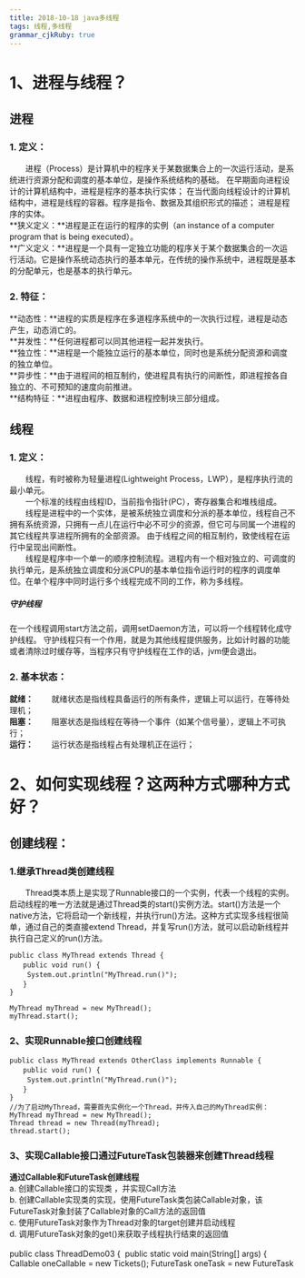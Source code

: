 ```yaml
---
title: 2018-10-18 java多线程
tags: 线程,多线程
grammar_cjkRuby: true
---
```

# 1、进程与线程？
## 进程 
### 1. 定义：
&emsp;&emsp;进程（Process）是计算机中的程序关于某数据集合上的一次运行活动，是系统进行资源分配和调度的基本单位，是操作系统结构的基础。
在早期面向进程设计的计算机结构中，进程是程序的基本执行实体；
在当代面向线程设计的计算机结构中，进程是线程的容器。程序是指令、数据及其组织形式的描述；
进程是程序的实体。  
**狭义定义：**进程是正在运行的程序的实例（an instance of a computer program that is being executed）。  
**广义定义：**进程是一个具有一定独立功能的程序关于某个数据集合的一次运行活动。它是操作系统动态执行的基本单元，在传统的操作系统中，进程既是基本的分配单元，也是基本的执行单元。
### 2. 特征：
**动态性：**进程的实质是程序在多道程序系统中的一次执行过程，进程是动态产生，动态消亡的。  
**并发性：**任何进程都可以同其他进程一起并发执行。  
**独立性：**进程是一个能独立运行的基本单位，同时也是系统分配资源和调度的独立单位。  
**异步性：**由于进程间的相互制约，使进程具有执行的间断性，即进程按各自独立的、不可预知的速度向前推进。  
**结构特征：**进程由程序、数据和进程控制块三部分组成。
## 线程 
### 1. 定义：
&emsp;&emsp;线程，有时被称为轻量进程(Lightweight Process，LWP），是程序执行流的最小单元。  
&emsp;&emsp;一个标准的线程由线程ID，当前指令指针(PC），寄存器集合和堆栈组成。  
&emsp;&emsp;线程是进程中的一个实体，是被系统独立调度和分派的基本单位，线程自己不拥有系统资源，只拥有一点儿在运行中必不可少的资源，但它可与同属一个进程的其它线程共享进程所拥有的全部资源。
由于线程之间的相互制约，致使线程在运行中呈现出间断性。  
&emsp;&emsp;线程是程序中一个单一的顺序控制流程。进程内有一个相对独立的、可调度的执行单元，是系统独立调度和分派CPU的基本单位指令运行时的程序的调度单位。在单个程序中同时运行多个线程完成不同的工作，称为多线程。
##### 守护线程
在一个线程调用start方法之前，调用setDaemon方法，可以将一个线程转化成守护线程。
守护线程只有一个作用，就是为其他线程提供服务，比如计时器的功能或者清除过时缓存等，当程序只有守护线程在工作的话，jvm便会退出。
### 2. 基本状态： ###
**就绪：**
&emsp;&emsp;就绪状态是指线程具备运行的所有条件，逻辑上可以运行，在等待处理机；    
**阻塞：**
&emsp;&emsp;阻塞状态是指线程在等待一个事件（如某个信号量），逻辑上不可执行；   
**运行：**
&emsp;&emsp;运行状态是指线程占有处理机正在运行；
# 2、如何实现线程？这两种方式哪种方式好？ #
## 创建线程： ##
### 1.继承Thread类创建线程 ###
&emsp;&emsp;Thread类本质上是实现了Runnable接口的一个实例，代表一个线程的实例。启动线程的唯一方法就是通过Thread类的start()实例方法。start()方法是一个native方法，它将启动一个新线程，并执行run()方法。这种方式实现多线程很简单，通过自己的类直接extend Thread，并复写run()方法，就可以启动新线程并执行自己定义的run()方法。

    public class MyThread extends Thread {  
    　　public void run() {  
    　　 System.out.println("MyThread.run()");  
    　　}  
    }  
     
    MyThread myThread = new MyThread();  
    myThread.start();  
### 2、实现Runnable接口创建线程 ###
	public class MyThread extends OtherClass implements Runnable {  
	　　public void run() {  
	　　 System.out.println("MyThread.run()");  
	　　}  
	}  
	//为了启动MyThread，需要首先实例化一个Thread，并传入自己的MyThread实例：  
	MyThread myThread = new MyThread();  
	Thread thread = new Thread(myThread);  
	thread.start();  
### 3、实现Callable接口通过FutureTask包装器来创建Thread线程 ###
**通过Callable和FutureTask创建线程**  
a. 创建Callable接口的实现类 ，并实现Call方法   
b. 创建Callable实现类的实现，使用FutureTask类包装Callable对象，该FutureTask对象封装了Callable对象的Call方法的返回值   
c. 使用FutureTask对象作为Thread对象的target创建并启动线程   
d. 调用FutureTask对象的get()来获取子线程执行结束的返回值  
​		
​	public class ThreadDemo03 {
​		public static void main(String[] args) {
​			Callable<Object> oneCallable = new Tickets<Object>();
​			FutureTask<Object> oneTask = new FutureTask<Object>(oneCallable);
​			Thread t = new Thread(oneTask);
​			System.out.println(Thread.currentThread().getName());
​			t.start();
​			}
​		
		}
	class Tickets<Object> implements Callable<Object>{
		//重写call方法
		@Override
		public Object call() throws Exception {
		// TODO Auto-generated method stub
		System.out.println(Thread.currentThread().getName()+"-->我是通过实现Callable接口通过FutureTask包装器来实现的线程");
		return null;
	}   
	}
### 4、通过线程池创建线程 ###
	public class ThreadDemo05{
	
	    private static int POOL_NUM = 10;     //线程池数量
	    public static void main(String[] args) throws InterruptedException {
	        ExecutorService executorService = Executors.newFixedThreadPool(5);  
	        for(int i = 0; i<POOL_NUM; i++)  
	        {  
	            RunnableThread thread = new RunnableThread();
	            //Thread.sleep(1000);
	            executorService.execute(thread);  
	        }
	        //关闭线程池
	        executorService.shutdown(); 
	    }   
	}
	class RunnableThread implements Runnable  
	{     
	    @Override
	    public void run()  
	    {  
	        System.out.println("通过线程池方式创建的线程：" + Thread.currentThread().getName() + " ");  
	    }  
	}  
## 方式优缺点 ##
**1. 采用实现Runnable、Callable接口的方式创见多线程时**  
**优势:**  
&emsp;&emsp;(1). 线程类只是实现了Runnable接口或Callable接口，还可以继承其他类。  
&emsp;&emsp;(2). 在这种方式下，多个线程可以共享同一个target对象，所以非常适合多个相同线程来处理同一份资源的情况，从而可以将CPU、代码和数据分开，形成清晰的模型，较好地体现了面向对象的思想。  
**劣势：**  
&emsp;&emsp;编程稍微复杂，如果要访问当前线程，则必须使用Thread.currentThread()方法。

**2. 使用继承Thread类的方式创建多线程时**  
**优势是：**  
&emsp;&emsp;编写简单，如果需要访问当前线程，则无需使用Thread.currentThread()方法，直接使用this即可获得当前线程。  
**劣势是：**  
&emsp;&emsp;线程类已经继承了Thread类，所以不能再继承其他父类。  
**3、Runnable和Callable的区别**  
&emsp;&emsp;(1) Callable规定重写call(),Runnable重写run()。  
&emsp;&emsp;(2) Callable的任务执行后可返回值，而Runnable的任务是不能返回值的。  
&emsp;&emsp;(3) call方法可以抛出异常，run方法不可以。  
&emsp;&emsp;(4) 运行Callable任务可以拿到一个Future对象，表示异步计算的结果。它提供了检查计算是否完成的方法，以等待计算的完成，并检索计算的结果。通过Future对象可以了解任务执行情况，可取消任务的执行，还可获取执行结果。
#### futureTask
既实现了runnable，又实现了future，将线程包装成一个可以返回结果的线程任务，通过调用get方法阻塞地获取线程执行结果。
下列代码是自己创建线程或者采用线程池创建线程后对future的利用。
```
package cn.kgc.concurrent.queue;

import org.junit.Test;

import java.util.concurrent.*;
import java.util.concurrent.atomic.AtomicInteger;

/**
 * @ProjectName: algorithm
 * @Package: cn.kgc.concurrent.queue
 * @ClassName: CallableAndFuture
 * @Author: Xu.Xin
 * @Description: callable和future的测试类
 * @Date: 2018/10/20 21:02
 * @Version: 1.0
 */
public class CallableAndFuture {
    private AtomicInteger atomicInteger = new AtomicInteger(5);
    @Test
    public void testFutureTask() throws ExecutionException, InterruptedException {
        FutureTask<Integer> task = new FutureTask<>(() -> atomicInteger.addAndGet(1));
        Thread thread = new Thread(task);
        thread.start();
        Integer result = task.get();
        System.out.println(result);
    }
    @Test
    public void testPool() throws ExecutionException, InterruptedException {
        ExecutorService pool = Executors.newFixedThreadPool(5);
        Future<Integer> future = pool.submit(() -> atomicInteger.addAndGet(1));
        Integer result = future.get();
        System.out.println(result);
    }
}

```
# 3、如何启动线程？

### run()方法与start()的区别 ###
&emsp;&emsp;1. start（）方法来启动线程，真正实现了多线程运行，这时无需等待run方法体代码执行完毕而直接继续执行下面的代码。  
&emsp;&emsp;通过调用Thread类的start()方法来启动一个线程，这时此线程是处于就绪状态，并没有运行。然后通过此Thread类调用方法run()来完成其运行操作的，这里方法run()称为线程体，它包含了要执行的这个线程的内容，Run方法运行结束，此线程终止，而CPU再运行其它线程。  
&emsp;&emsp;2. run（）方法当作普通方法的方式调用。程序还是要顺序执行，要等待run方法体执行完毕后，才可继续执行下面的代码；程序中只有主线程这一个线程，其程序执行路径还是只有一条，这样就没有达到写线程的目的。  

# 4、线程的状态？

&emsp;&emsp;线程从创建、运行到结束总是处于下面五个状态之一：新建状态、就绪状态、运行状态、阻塞状态及死亡状态。  

### 1. 新建状态 
&emsp;&emsp;实现Runnable接口和继承Thread可以得到一个线程类，new一个实例出来，线程就进入了初始状态。
### 2. 就绪状态 ###
&emsp;&emsp;（1）就绪状态只是说你资格运行，调度程序没有挑选到你，你就永远是就绪状态。  
&emsp;&emsp;（2）调用线程的start()方法，此线程进入就绪状态。  
&emsp;&emsp;（3）当前线程sleep()方法结束，其他线程join()结束，等待用户输入完毕，某个线程拿到对象锁，这些线程也将进入就绪状态。  
&emsp;&emsp;（4）当前线程时间片用完了，调用当前线程的yield()方法，当前线程进入就绪状态。  
&emsp;&emsp;（5）锁池里的线程拿到对象锁后，进入就绪状态。
### 3. 运行状态 ###
&emsp;&emsp;线程调度程序从可运行池中选择一个线程作为当前线程时线程所处的状态。这也是线程进入运行状态的唯一一种方式。这时真正开始执行run()方法。  
### 4. 阻塞状态 ###
&emsp;&emsp;阻塞状态是线程因为某种原因放弃CPU使用权，暂时停止运行。直到线程进入就绪状态，才有机会转到运行状态。阻塞的情况分三种：  
&emsp;&emsp;(1) 等待阻塞 -- 通过调用线程的wait()方法，让线程等待某工作的完成。  
&emsp;&emsp;(2) 同步阻塞 -- 线程在获取synchronized同步锁失败(因为锁被其它线程所占用)，它会进入同步阻塞状态。  
&emsp;&emsp;(3) 其他阻塞 -- 通过调用线程的sleep()或join()或发出了I/O请求时，线程会进入到阻塞状态。当sleep()状态超时、join()等待线程终止或者超时、或者I/O处理完毕时，线程重新转入就绪状态。  
### 5.死亡状态 ###
&emsp;&emsp;有两个原因会导致线程死亡：  
&emsp;&emsp;（1）run方法正常退出而自然死亡；  
&emsp;&emsp;（2）一个未捕获的异常终止了run方法而使线程猝死；  
&emsp;&emsp;当线程的run()方法完成时，或者主线程的main()方法完成时，我们就认为它终止了。这个线程对象也许是活的，但是，它已经不是一个单独执行的线程。线程一旦终止了，就不能复生。  
&emsp;&emsp;为了确定线程在当前是否存活着（就是要么是可运行的，要么是被阻塞了），需要使用isAlive方法，如果是可运行或被阻塞，这个方法返回true；如果线程仍旧是new状态且不是可运行的，或者线程死亡了，则返回false。    
&emsp;&emsp;在一个终止的线程上调用start()方法，会抛出java.lang.IllegalThreadStateException异常。
图解：![](./images/1539832555317.jpg)

# 5、synchronized

### synchronized ###
&emsp;&emsp;Java语言的关键字，可用来给对象和方法或者代码块加锁，当它锁定一个方法或者一个代码块的时候，同一时刻最多只有一个线程执行这段代码。当两个并发线程访问同一个对象object中的这个加锁同步代码块时，一个时间内只能有一个线程得到执行。另一个线程必须等待当前线程执行完这个代码块以后才能执行该代码块。然而，当一个线程访问object的一个加锁代码块时，另一个线程仍可以访问该object中的非加锁代码块。   
&emsp;&emsp;它包括两种用法：synchronized 方法和 synchronized 块。  
&emsp;&emsp;Synchronized先天具有重入性（即在同一锁程中，线程不需要再次获取同一把锁）。  
&emsp;&emsp;使用Synchronized进行同步，其关键就是必须要对对象的监视器monitor进行获取，当线程获取monitor后才能继续往下执行，否则就只能等待。而这个获取的过程是互斥的，即同一时刻只有一个线程能够获取到monitor。  
&emsp;&emsp;每个对象拥有一个计数器，当线程获取该对象锁后，计数器就会加一，释放锁后就会将计数器减一。
线程出现异常导致线程中止的话，会释放同步锁。若捕获处理了异常，则不会释放同步锁。

![](./images/1539832572451.png)
### synchronized方法  
在方法的声明前加入synchronized关键字，eg:  

	public synchronized void methodA(){
	};
&emsp;&emsp;这个方法在同一时刻只能被一个线程访问，从而保证了多线程访问的安全性。然而，当一个方法体规模非常大时，把该方法声明为synchronized会大大影响程序的执行效率。
### synchronized块 ###
	synchronized (syncObject){
	//代码
	}
&emsp;&emsp;对程序来讲同步的部分很影响运行效率，而一个方法通常是先创建一些局部变量，再对这些变量做一些操作，如运算，显示等等； 
而同步所覆盖的代码越多，对效率的影响就越严重。因此我们通常尽量缩小其影响范围。如何做？同步代码块。我们只把一个方法中该同步的地方同步，比如运算。
### 类锁与对象锁 ###
&emsp;&emsp;synchronized修饰非静态方法、同步代码块的synchronized (this)用法和synchronized (非this对象)的用法锁的是对象，线程想要执行对应同步代码，需要获得对象锁。  
&emsp;&emsp;synchronized修饰静态方法以及同步代码块的synchronized (类.class)用法锁的是类，线程想要执行对应同步代码，需要获得类锁。  
**区别**  
&emsp;&emsp;1. 如果多线程同时访问同一类的类锁（synchronized 修饰的静态方法）以及对象锁（synchronized 修饰的非静态方法），这两个方法执行是异步的，原因：类锁和对象锁是2中不同的锁。   
&emsp;&emsp;2. 类锁对该类的所有对象都能起作用，而对象锁不能。
### 其他线程常见api
#### setPriority
设置线程优先级，1~10，越高优先级越大。Thread.MIN_PRIORITY = 1，Thread.NORM_PRIORITY = 5，Thread.MAX_PRIORITY = 10。
#### yield
对cpu的一个暗示，即当前线程愿意让出当前使用的处理器。 cpu可以自由地忽略这个提示。
#### join
等待调用的对象线程死亡后，join后面的代码才得到执行。

# 6、生产者与消费者问题(能代码模拟)

### 1. 模式 ###
&emsp;&emsp;生产者生产数据到缓冲区中，消费者从缓冲区中取数据；    
&emsp;&emsp;如果缓冲区已经满了，则生产者线程阻塞；  
&emsp;&emsp;如果缓冲区为空，那么消费者线程阻塞。
### 2.实现方式一：synchronized、wait和notify  ### 
```
	package producerConsumer;
	//wait 和 notify
	public class ProducerConsumerWithWaitNofity {
	    public static void main(String[] args) {
	        Resource resource = new Resource();
	        //生产者线程
	        ProducerThread p1 = new ProducerThread(resource);
	        ProducerThread p2 = new ProducerThread(resource);
	        ProducerThread p3 = new ProducerThread(resource);
	        //消费者线程
	        ConsumerThread c1 = new ConsumerThread(resource);
	        //ConsumerThread c2 = new ConsumerThread(resource);
	        //ConsumerThread c3 = new ConsumerThread(resource);
	    
	        p1.start();
	        p2.start();
	        p3.start();
	        c1.start();
	        //c2.start();
	        //c3.start();
	    }


​	    
​	    
​	}
​	/**
​	 * 公共资源类
​	 * @author 
​	 *
​	 */
​	class Resource{//重要
​	    //当前资源数量
​	    private int num = 0;
​	    //资源池中允许存放的资源数目
​	    private int size = 10;
​	
	    /**
	     * 从资源池中取走资源
	     */
	    public synchronized void remove(){
	        if(num > 0){
	            num--;
	            System.out.println("消费者" + Thread.currentThread().getName() +
	                    "消耗一件资源，" + "当前线程池有" + num + "个");
	            notifyAll();//通知生产者生产资源
	        }else{
	            try {
	                //如果没有资源，则消费者进入等待状态
	                wait();
	                System.out.println("消费者" + Thread.currentThread().getName() + "线程进入等待状态");
	            } catch (InterruptedException e) {
	                e.printStackTrace();
	            }
	        }
	    }
	    /**
	     * 向资源池中添加资源
	     */
	    public synchronized void add(){
	        if(num < size){
	            num++;
	            System.out.println(Thread.currentThread().getName() + "生产一件资源，当前资源池有" 
	            + num + "个");
	            //通知等待的消费者
	            notifyAll();
	        }else{
	            //如果当前资源池中有10件资源
	            try{
	                wait();//生产者进入等待状态，并释放锁
	                System.out.println(Thread.currentThread().getName()+"线程进入等待");
	            }catch(InterruptedException e){
	                e.printStackTrace();
	            }
	        }
	    }
	}
	/**
	 * 消费者线程
	 */
	class ConsumerThread extends Thread{
	    private Resource resource;
	    public ConsumerThread(Resource resource){
	        this.resource = resource;
	    }
	    @Override
	    public void run() {
	        while(true){
	            try {
	                Thread.sleep(1000);
	            } catch (InterruptedException e) {
	                e.printStackTrace();
	            }
	            resource.remove();
	        }
	    }
	}
	/**
	 * 生产者线程
	 */
	class ProducerThread extends Thread{
	    private Resource resource;
	    public ProducerThread(Resource resource){
	        this.resource = resource;
	    }
	    @Override
	    public void run() {
	        //不断地生产资源
	        while(true){
	            try {
	                Thread.sleep(1000);
	            } catch (InterruptedException e) {
	                e.printStackTrace();
	            }
	            resource.add();
	        }
	    }
	    
	}
```
### 方式二：lock和condition的await、signalAll ###
	package producerConsumer;
	
	import java.util.concurrent.locks.Condition;
	import java.util.concurrent.locks.Lock;
	import java.util.concurrent.locks.ReentrantLock;
	/**
	 * 使用Lock 和 Condition解决生产者消费者问题
	 * @author tangzhijing
	 *
	 */
	public class LockCondition {
	        public static void main(String[] args) {
	            Lock lock = new ReentrantLock();
	            Condition producerCondition = lock.newCondition();
	            Condition consumerCondition = lock.newCondition();
	            Resource2 resource = new Resource2(lock,producerCondition,consumerCondition);
	            
	            //生产者线程
	            ProducerThread2 producer1 = new ProducerThread2(resource);
	            
	            //消费者线程
	            ConsumerThread2 consumer1 = new ConsumerThread2(resource);
	            ConsumerThread2 consumer2 = new ConsumerThread2(resource);
	            ConsumerThread2 consumer3 = new ConsumerThread2(resource);
	            
	            producer1.start();
	            consumer1.start();
	            consumer2.start();
	            consumer3.start();
	        }
	}
	/**
	 * 消费者线程
	 */
	class ConsumerThread2 extends Thread{
	    private Resource2 resource;
	    public ConsumerThread2(Resource2 resource){
	        this.resource = resource;
	        //setName("消费者");
	    }
	    public void run(){
	        while(true){
	            try {
	                Thread.sleep((long) (1000 * Math.random()));
	            } catch (InterruptedException e) {
	                e.printStackTrace();
	            }
	            resource.remove();
	        }
	    }
	}
	/**
	 * 生产者线程
	 * @author tangzhijing
	 *
	 */
	class ProducerThread2 extends Thread{
	    private Resource2 resource;
	    public ProducerThread2(Resource2 resource){
	        this.resource = resource;
	        setName("生产者");
	    }
	    public void run(){
	        while(true){
	                try {
	                    Thread.sleep((long) (1000 * Math.random()));
	                } catch (InterruptedException e) {
	                    e.printStackTrace();
	                }
	                resource.add();
	        }
	    }
	}
	/**
	 * 公共资源类
	 * @author tangzhijing
	 *
	 */
	class Resource2{
	    private int num = 0;//当前资源数量
	    private int size = 10;//资源池中允许存放的资源数目
	    private Lock lock;
	    private Condition producerCondition;
	    private Condition consumerCondition;
	    public Resource2(Lock lock, Condition producerCondition, Condition consumerCondition) {
	        this.lock = lock;
	        this.producerCondition = producerCondition;
	        this.consumerCondition = consumerCondition;
	 
	    }
	    /**
	     * 向资源池中添加资源
	     */
	    public void add(){
	        lock.lock();
	        try{
	            if(num < size){
	                num++;
	                System.out.println(Thread.currentThread().getName() + 
	                        "生产一件资源,当前资源池有" + num + "个");
	                //唤醒等待的消费者
	                consumerCondition.signalAll();
	            }else{
	                //让生产者线程等待
	                try {
	                    producerCondition.await();
	                    System.out.println(Thread.currentThread().getName() + "线程进入等待");
	                } catch (InterruptedException e) {
	                    e.printStackTrace();
	                }
	            }
	        }finally{
	            lock.unlock();
	        }
	    }
	    /**
	     * 从资源池中取走资源
	     */
	    public void remove(){
	        lock.lock();
	        try{
	            if(num > 0){
	                num--;
	                System.out.println("消费者" + Thread.currentThread().getName() 
	                        + "消耗一件资源," + "当前资源池有" + num + "个");
	                producerCondition.signalAll();//唤醒等待的生产者
	            }else{
	                try {
	                    consumerCondition.await();
	                    System.out.println(Thread.currentThread().getName() + "线程进入等待");
	                } catch (InterruptedException e) {
	                    e.printStackTrace();
	                }//让消费者等待
	            }
	        }finally{
	            lock.unlock();
	        }
	    }
	    
	}
### 方式三：BlockingQueue  ###
	package producerConsumer;
	
	import java.util.concurrent.BlockingQueue;
	import java.util.concurrent.LinkedBlockingQueue;
	
	//使用阻塞队列BlockingQueue解决生产者消费者
	public class BlockingQueueConsumerProducer {
	    public static void main(String[] args) {
	        Resource3 resource = new Resource3();
	        //生产者线程
	        ProducerThread3 p = new ProducerThread3(resource);
	        //多个消费者
	        ConsumerThread3 c1 = new ConsumerThread3(resource);
	        ConsumerThread3 c2 = new ConsumerThread3(resource);
	        ConsumerThread3 c3 = new ConsumerThread3(resource);
	 
	        p.start();
	        c1.start();
	        c2.start();
	        c3.start();
	    }
	}
	/**
	 * 消费者线程
	 * @author tangzhijing
	 *
	 */
	class ConsumerThread3 extends Thread {
	    private Resource3 resource3;
	 
	    public ConsumerThread3(Resource3 resource) {
	        this.resource3 = resource;
	        //setName("消费者");
	    }
	 
	    public void run() {
	        while (true) {
	            try {
	                Thread.sleep((long) (1000 * Math.random()));
	            } catch (InterruptedException e) {
	                e.printStackTrace();
	            }
	            resource3.remove();
	        }
	    }
	}
	/**
	 * 生产者线程
	 * @author tangzhijing
	 *
	 */
	class ProducerThread3 extends Thread{
	    private Resource3 resource3;
	    public ProducerThread3(Resource3 resource) {
	        this.resource3 = resource;
	        //setName("生产者");
	    }
	 
	    public void run() {
	        while (true) {
	            try {
	                Thread.sleep((long) (1000 * Math.random()));
	            } catch (InterruptedException e) {
	                e.printStackTrace();
	            }
	            resource3.add();
	        }
	    }
	}
	class Resource3{
	    private BlockingQueue resourceQueue = new LinkedBlockingQueue(10);
	    /**
	     * 向资源池中添加资源
	     */
	    public void add(){
	        try {
	            resourceQueue.put(1);
	            System.out.println("生产者" + Thread.currentThread().getName()
	                    + "生产一件资源," + "当前资源池有" + resourceQueue.size() + 
	                    "个资源");
	        } catch (InterruptedException e) {
	            e.printStackTrace();
	        }
	    }
	    /**
	     * 向资源池中移除资源
	     */
	    public void remove(){
	        try {
	            resourceQueue.take();
	            System.out.println("消费者" + Thread.currentThread().getName() + 
	                    "消耗一件资源," + "当前资源池有" + resourceQueue.size() 
	                    + "个资源");
	        } catch (InterruptedException e) {
	            e.printStackTrace();
	        }
	    }
	}
# 7、wait,notify,notifyAll?wait与sleep区别？
- 对象.wait代表的是对象调用该方法所在的线程放入了这个对象对应的waitset中，该waitset可以放所有能用该对象的线程。
- 对象.notify()代表的是该对象对应的waitset中的等待线程，随机唤醒一个
- 对象.notifyAll()代表的是该对象对应的waitset中的等待线程，全部唤醒
### 1、wait() ###
&emsp;&emsp;wait()的作用是使当前执行代码的线程进行等待，将当前线程置入"预执行队列"中，并且wait()所在的代码处停止执行，直到接到通知或被中断。在调用wait()之前，线程必须获得该对象的锁，因此只能在同步方法/同步代码块中调用wait()方法。  
### 2、notify()与notifyAll（） ###
&emsp;&emsp;notify()的作用是，如果有多个线程等待，那么线程规划器随机挑选出一个wait的线程，对其发出通知notify()，并使它等待获取该对象的对象锁。注意"等待获取该对象的对象锁"，这意味着，即使收到了通知，wait的线程也不会马上获取对象锁，必须等待notify()方法的线程释放锁才可以。和wait()一样，notify()也要在同步方法/同步代码块中调用。  
&emsp;&emsp;wait()方法可以使调用该线程的方法释放共享资源的锁，然后从运行状态退出，进入等待队列，直到再次被唤醒。  
&emsp;&emsp;notify()方法可以随机唤醒等待队列中等待同一共享资源的一个线程，并使得该线程退出等待状态，进入可运行状态。  
&emsp;&emsp;notifyAll()方法可以使所有正在等待队列中等待同一共享资源的全部线程从等待状态退出，进入可运行状态。 
&emsp;&emsp;notify()与notifyAll（）都不释放锁资源。
### 3. wait与sleep区别 ###
&emsp;&emsp;（1）这两个方法来自不同的类分别是Thread和Object。    
&emsp;&emsp;（2）最主要是sleep方法没有释放锁，而wait方法释放了锁，使得其他线程可以使用同步控制块或者方法(锁代码块和方法锁)。    
&emsp;&emsp;（3）wait，notify和notifyAll只能在同步控制方法或者同步控制块里面使用，而sleep可以在任何地方使用(使用范围)。    
&emsp;&emsp;（4）sleep必须捕获异常，而wait，notify和notifyAll不需要捕获异常。    
&emsp;&emsp;（5）sleep方法属于Thread类中方法，表示让一个线程进入睡眠状态，等待一定的时间之后，自动醒来进入到可运行状态，不会马上进入运行状态，因为线程调度机制恢复线程的运行也需要时间，一个线程对象调用了sleep方法之后，并不会释放他所持有的所有对象锁，所以也就不会影响其他进程对象的运行。但在sleep的过程中过程中有可能被其他对象调用它的interrupt(),产生InterruptedException异常，如果你的程序不捕获这个异常，线程就会异常终止，进入TERMINATED状态，如果你的程序捕获了这个异常，那么程序就会继续执行catch语句块(可能还有finally语句块)以及以后的代码。    
&emsp;&emsp;（6）注意sleep()方法是一个静态方法，也就是说他只对当前对象有效，通过t.sleep()让t对象进入sleep，这样的做法是错误的，它只会是使当前线程被sleep 而不是t线程 。   
&emsp;&emsp;（7）wait属于Object的成员方法，一旦一个对象调用了wait方法，必须要采用notify()和notifyAll()方法唤醒该进程;如果线程拥有某个或某些对象的同步锁，那么在调用了wait()后，这个线程就会释放它持有的所有同步资源，而不限于这个被调用了wait()方法的对象。wait()方法也同样会在wait的过程中有可能被其他对象调用interrupt()方法而产生。 

# 8、死锁？什么是死锁？怎么避免死锁？

### 死锁 ###
&emsp;&emsp;死锁是指两个或两个以上的进程在执行过程中，由于竞争资源或者由于彼此通信而造成的一种阻塞的现象，若无外力作用，它们都将无法推进下去。此时称系统处于死锁状态或系统产生了死锁，这些永远在互相等待的进程称为死锁进程。  
&emsp;&emsp;**规范定义**  
&emsp;&emsp;集合中的每一个进程都在等待只能由本集合中的其他进程才能引发的事件，那么该组进程是死锁的。  
&emsp;&emsp;**产生条件**  
&emsp;&emsp;虽然进程在运行过程中，可能发生死锁，但死锁的发生也必须具备一定的条件，死锁的发生必须具备以下四个必要条件。  
&emsp;&emsp;1）互斥条件：指进程对所分配到的资源进行排它性使用，即在一段时间内某资源只由一个进程占用。如果此时还有其它进程请求资源，则请求者只能等待，直至占有资源的进程用毕释放。  
&emsp;&emsp;2）请求和保持条件：指进程已经保持至少一个资源，但又提出了新的资源请求，而该资源已被其它进程占有，此时请求进程阻塞，但又对自己已获得的其它资源保持不放。  
&emsp;&emsp;3）不剥夺条件：指进程已获得的资源，在未使用完之前，不能被剥夺，只能在使用完时由自己释放。  
&emsp;&emsp;4）环路等待条件：指在发生死锁时，必然存在一个进程——资源的环形链，即进程集合{P0，P1，P2，···，Pn}中的P0正在等待一个P1占用的资源；P1正在等待P2占用的资源，……，Pn正在等待已被P0占用的资源。  
&emsp;&emsp;**避免**    
&emsp;&emsp;三种用于避免死锁的技术：  
&emsp;&emsp;（1）加锁顺序（线程按照一定的顺序加锁）  
&emsp;&emsp;&emsp;&emsp;如果一个线程（比如线程3）需要一些锁，那么它必须按照确定的顺序获取锁。它只有获得了从顺序上排在前面的锁之后，才能获取后面的锁。按照顺序加锁是一种有效的死锁预防机制。但是，这种方式需要你事先知道所有可能会用到的锁(并对这些锁做适当的排序)，但总有些时候是无法预知的。  
&emsp;&emsp;（2）加锁时限（线程尝试获取锁的时候加上一定的时限，超过时限则放弃对该锁的请求，并释放自己占有的锁）  
&emsp;&emsp;&emsp;&emsp;若一个线程没有在给定的时限内成功获得所有需要的锁，则会进行回退并释放所有已经获得的锁，然后等待一段随机的时间再重试。这段随机的等待时间让其它线程有机会尝试获取相同的这些锁，并且让该应用在没有获得锁的时候可以继续运行(加锁超时后可以先继续运行干点其它事情，再回头来重复之前加锁的逻辑)。  
&emsp;&emsp;（3）死锁检测  
&emsp;&emsp;&emsp;&emsp;主要是针对那些不可能实现按序加锁并且锁超时也不可行的场景，每当一个线程获得了锁，会在线程和锁相关的数据结构中（map、graph等等）将其记下。除此之外，每当有线程请求锁，也需要记录在这个数据结构中。当一个线程请求锁失败时，这个线程可以遍历锁的关系图看看是否有死锁发生。  
&emsp;&emsp;&emsp;&emsp;那么当检测出死锁时，这些线程该做些什么呢？  
&emsp;&emsp;&emsp;&emsp;一个可行的做法是释放所有锁，回退，并且等待一段随机的时间后重试。这个和简单的加锁超时类似，不一样的是只有死锁已经发生了才回退，而不会是因为加锁的请求超时了。虽然有回退和等待，但是如果有大量的线程竞争同一批锁，它们还是会重复地死锁（原因同超时类似，不能从根本上减轻竞争）。  
&emsp;&emsp;&emsp;&emsp;一个更好的方案是给这些线程设置优先级，让一个（或几个）线程回退，剩下的线程就像没发生死锁一样继续保持着它们需要的锁。如果赋予这些线程的优先级是固定不变的，同一批线程总是会拥有更高的优先级。为避免这个问题，可以在死锁发生的时候设置随机的优先级。

# 9、volatile
###### 并发编程中的三个概念
1. 原子性：即一个操作或者多个操作 要么全部执行并且执行的过程不会被任何因素打断，要么就都不执行。
2. 可见性：指当多个线程访问同一个变量时，一个线程修改了这个变量的值，其他线程能够立即看得到修改的值。
3. 有序性：即程序执行的顺序按照代码的先后顺序执行。
###### Java内存模型
Java内存模型规定所有的变量都是存在主存当中（类似于前面说的物理内存），每个线程都有自己的工作内存（类似于前面的高速缓存）。线程对变量的所有操作都必须在工作内存中进行，而不能直接对主存进行操作。并且每个线程不能访问其他线程的工作内存。
###### volatile
volatile是一种稍弱的同步机制，在访问volatile变量时不会执行加锁操作，也就不会执行线程阻塞，因此volatilei变量是一种比synchronized关键字更轻量级的同步机制。
一旦一个共享变量（类的成员变量、类的静态成员变量）被volatile修饰之后，那么就具备了两层语义：
1. 保证了不同线程对这个变量进行操作时的可见性，即一个线程修改了某个变量的值，这新值对其他线程来说是立即可见的。
修饰的成员变量在每次被线程访问时，都强迫从共享内存中重读该成员变量的值。而且，当成员变量发生变化时，强迫线程将变化值回写到共享内存。这样在任何时刻，两个不同的线程总是看到某个成员变量的同一个值。 
**volatile关键字和synchronized关键字都实现了内存可见性。**
2. 禁止进行指令重排序。
```
import java.util.concurrent.TimeUnit;

public class T {
	volatile boolean running = true;
	void m() {
		System.out.println("m start");
		while(running) {
		}
		System.out.println("m end!");
	}
		
	public static void main(String[] args) {
		T t = new T();
		
		new Thread(t::m, "t1").start();
		
		try {
			TimeUnit.SECONDS.sleep(3);
		} catch (InterruptedException e) {
			e.printStackTrace();
		}
		
		t.running = false;				
	}	
}
```
###### 误区
线程1对变量进行读取操作之后，被阻塞了的话，并没有对inc值进行修改。然后虽然volatile能保证线程2对变量inc的值读取是从内存中读取的，但是线程1没有进行修改，所以线程2根本就不会看到修改的值。
根源就在这里，自增操作不是原子性操作，而且volatile也无法保证对变量的任何操作都是原子性的。
###### 使volatile 变量提供理想的线程安全
1. 对变量的写操作不依赖于当前值。  
2. 该变量没有包含在具有其他变量的不变式中。
  
# 10、CAS算法？CAS算法常见问题?(ABA问题，每次只能对一个变量进行原子操作)

### 1、CAS算法 ###
CAS：Compare and Swap，即比较再交换。  
&emsp;&emsp;CAS(比较并交换)是CPU指令级的操作,只有一步原子操作,所以非常快。    
&emsp;&emsp;jdk5增加了并发包java.util.concurrent.*,其下面的类使用CAS算法实现了区别于synchronouse同步锁的一种乐观锁。JDK 5之前Java语言是靠synchronized关键字保证同步的,这是一种独占锁,也是是悲观锁。  

### 2、CAS算法理解 ###
CAS是一种无锁算法，CAS有3个操作数，内存值V，旧的预期值A，要修改的新值B。当且仅当预期值A和内存值V相同时，将内存值V修改为B，否则什么都不做。  
&emsp;&emsp;也就是指当两者进行比较时，如果相等，则证明共享数据没有被修改，替换成新值，然后继续往下运行；如果不相等，说明共享数据已经被修改，放弃已经所做的操作，然后重新执行刚才的操作。容易看出 CAS 操作是基于共享数据不会被修改的假设，采用了类似于数据库的commit-retry 的模式。当同步冲突出现的机会很少时，这种假设能带来较大的性能提升。
其中对于比较后的交换，cas采用锁cpu总线的方式保证原子性。

### 3、CAS应用 ###
在原子类变量中,如java.util.concurrent.atomic中的AtomicXXX,都使用了这些底层的JVM支持为数字类型的引用类型提供一种高效的CAS操作,而在java.util.concurrent中的大多数类在实现时都直接或间接的使用了这些原子变量类。
### 4、CAS常见问题 ###
（1）ABA问题 
&emsp;&emsp;什么是ABA： 
&emsp;&emsp;&emsp;&emsp;CAS算法实现一个重要前提需要取出内存中某时刻的数据，而在下时刻比较并替换，那么在这个时间差类会导致数据的变化。 
&emsp;&emsp;&emsp;&emsp;比如说一个线程one从内存位置V中取出A，这时候另一个线程two也从内存中取出A，并且two进行了一些操作变成了B，然后two又将V位置的数据变成A，这时候线程one进行CAS操作发现内存中仍然是A，然后one操作成功。尽管线程one的CAS操作成功，但不代表这个过程没有问题——对于线程one，线程two的修改已经丢失。 
&emsp;&emsp;解决方案： 
&emsp;&emsp;&emsp;&emsp;a、使用版本号 
&emsp;&emsp;&emsp;&emsp;&emsp;&emsp;ABA问题的解决思路是使用版本号，每次变量更新的时候版本号加1，那么A->B->A就会变成1A->2B->3A。 
&emsp;&emsp;&emsp;&emsp;b、jdk自带原子变量 

​		从jdk1.5开始，jdk的Atomic包里就提供了一个类AtomicStampedReference来解决ABA问题，这个类中的compareAndSet方法的作用就是首先检查当前引用是否等于预期引用，并且检查当前标志是否等于预期标志，如果全部相等，则以原子方式将该引用和该标志的值更新为指定的新值。  
&emsp;&emsp;&emsp;&emsp;&emsp;&emsp;AtomicMarkableReference和AtomicStampedReference功能相似，但AtomicMarkableReference描述更加简单的是与否的关系。它的定义就是将状态戳简化为true|false。  
（2）循环时间长开销大  
&emsp;&emsp;自旋CAS如果长时间不成功，会给CPU带来非常大的执行开销。如果jvm能支持处理器提供的pause指令，那么效率会有一定的提升。pause指令有两个作用：  
&emsp;&emsp;&emsp;&emsp;第一，它可以延迟流水线执行指令（de-pipeline），使CPU不会消耗过多的执行资源，延迟的时间取决于具体实现的版本，在一些处理器上延迟时间是零。  
&emsp;&emsp;&emsp;&emsp;第二，它可以避免在退出循环的时候因内存顺序冲突（Memory Order Violation）而引起CPU流水线被清空（CPU Pipeline Flush），从而提高CPU的执行效率。  
（3）只能保证一个共享变量的原子操作  
&emsp;&emsp;当对一个共享变量执行操作时，我们可以使用循环CAS的方式来保证原子操作，但是多个共享变量操作时，循环CAS就无法保证操作的原子性，这个时候就可以用锁。还有一个方法，就是把多个共享变量合并成一个共享变量来操作。比如，有两个共享变量i=2,j=a合并一下ij=2a，然后用CAS来操作ij。从java1.5开始，JDK提供了AtomicReference类来保证引用对象之间的原子性，就可以把多个变量放在一个对象里来进行CAS操作。

# 11、concurrent下的atomic包下的常见类

### 1. 基本类型 ###
AtomicBoolean：原子更新布尔类型。  
AtomicLong：原子更新长整型。  
AtomicInteger：原子更新整型。 
以AtomicInteger为例，常用方法如下：  
![](./images/1539832592211.jpg)
### 2. 数组 ###
AtomicIntegerArray：原子更新整型数组里的元素。  
AtomicLongArray：原子更新长整型数组里的元素。  
AtomicReferenceArray：原子更新引用类型数组里的元素。  
### 3. 引用 ###
AtomicReference：原子更新引用类型。  
AtomicReferenceFieldUpdater：原子更新引用类型里的字段。  
AtomicMarkableReference：原子更新带有标记位的引用类型。可以原子的更新一个布尔类型的标记位和引用类型。  
### 4. 字段 ###
AtomicIntegerFieldUpdater：原子更新整型的字段的更新器。  
AtomicLongFieldUpdater：原子更新长整型字段的更新器。  
AtomicStampedReference：原子更新带有版本号的引用类型。  

# 12、concurrent下的两个子包？

### 1. atomic ###
### 2. locks ###
# 13、连接池？什么是连接池？为什么使用连接池？常用的连接池？(dbcp,c3p0,druid)

&emsp;&emsp;连接池是创建和管理一个连接的缓冲池的技术，这些连接准备好被任何需要它们的线程使用。  

### 优点 ###
**减少连接创建时间**  
&emsp;&emsp;虽然与其它数据库相比 GBase 提供了较为快速连接功能，但是创建新的 JDBC 连接仍会招致网络和 JDBC 驱动的开销。如果这类连接是“循环”使用的，使用该方式这些花销就可避免。  
**简化的编程模式**    
&emsp;&emsp;当使用连接池时，每一个单独的线程能够像创建了一个自己的 JDBC 连接一样操作，允许用户直接使用JDBC编程技术。  
**受控的资源使用**    
&emsp;&emsp;如果用户不使用连接池，而是每当线程需要时创建一个新的连接，那么用户的应用程序的资源使用会产生非常大的浪费并且可能会导致高负载下的异常发生。连接池能够使性能最大化，同时还能将资源利用控制在一定的水平之下，如果超过该水平，应用程序将崩溃而不仅仅是变慢。
### 常用的连接池 ###
**1. DBCP**  
&emsp;&emsp;DBCP(DataBase connection pool),数据库连接池。是 apache 上的一个 java 连接池项目，也是 tomcat 使用的连接池组件。单独使用dbcp需要2个包：commons-dbcp.jar,commons-pool.jar   

    dbcp 连接池
    class JdbcUtil
    {
        private static BasicDataSource bds;
        static{
        	if(bds==null){
    		    bds= new BasicDataSource();
    	    }
    	    //分别设置数据库的连接参数
    	    bds.setDriverClassName();
    	    bds.setUrl();
    	    bds.setUsername();
    	    bds.setPassword();
        }
        public static Connection getConnection(){
        	return bds.getConnection();
    	}
    在spring中配置dbcp:
    beans.xml:
    <bean
    class="org.springframework.beans.factory.config.PropertyPlaceholderConfigurer">
    <property name="locations">
    <value>classpath:jdbc.properties</value>
    </property>
    </bean>
    <bean id="dataSource" destroy-method="close"
    class="org.apache.commons.dbcp.BasicDataSource">
    <property name="driverClassName" value="${jdbc.driverClassName}" />
    <property name="url" value="${jdbc.url}" />
    <property name="username" value="${jdbc.username}" />
    <property name="password" value="${jdbc.password}" />
    </bean>
    jdbc.properties：//放在classpath下
    jdbc.driverClassName=com.mysql.jdbc.Driver
    jdbc.url=jdbc:mysql://localhost:3306/数据库名
    jdbc.username=root
    jdbc.password=********
**c3p0**  
&emsp;&emsp;C3P0是一个开源的JDBC连接池，它实现了数据源和JNDI绑定，支持JDBC3规范和JDBC2的标准扩展。目前使用它的开源项目有Hibernate，Spring等。导入jar包(c3p0-0.9.1.2.jar)。配置与代码基本同上。  
&emsp;&emsp;c3p0与dbcp区别  
&emsp;&emsp;&emsp;&emsp;dbcp没有自动回收空闲连接的功能  
&emsp;&emsp;&emsp;&emsp;c3p0有自动回收空闲连接功能  
**druid**  
&emsp;&emsp;DRUID是阿里巴巴开源平台上一个数据库连接池实现，它结合了C3P0、DBCP、PROXOOL等DB池的优点，同时加入了日志监控，可以很好的监控DB池连接和SQL的执行情况，可以说是针对监控而生的DB连接池。  
&emsp;&emsp;Druid内置提供了一个StatViewServlet用于展示Druid的统计信息。  

# 14、synchronized和lock的区别？重入锁的公平锁与非公平锁？

类别|synchronized|Lock
:-:|:-:|:-:
存在层次|Java的关键字，在jvm层面上|是一个类
锁的释放|1、以获取锁的线程执行完同步代码，释放锁  2、线程执行发生异常，jvm会让线程释放锁|需在finally中手工释放锁（unlock()方法释放锁），不然容易造成线程死锁
锁的获取|假设A线程获得锁，B线程等待。如果A线程阻塞，B线程会一直等待|分情况而定，Lock有多个锁获取的方式，除了得不到锁一直阻塞外，还可以通过调用tryLock尝试获得锁，超时后线程可以不用一直等待
锁状态|无法判断|可以判断
锁类型|可重入 不可中断  非公平|可重入 可判断 可公平（两者皆可，通过构造方法传入boolean区分）
性能|少量同步|大量同步
### 重入锁 ###
&emsp;&emsp;重入锁（ReentrantLock）是一种递归无阻塞的同步机制。 
重入锁，也叫做递归锁，指的是同一线程 外层函数获得锁之后 ，内层递归函数仍然有获取该锁的代码，但不受影响。   
&emsp;&emsp;在JAVA环境下 ReentrantLock 和synchronized 都是 可重入锁。  
&emsp;&emsp;ReentrantLock（重入锁）的实现是基于其内部类FairSync(公平锁)和NonFairSync(非公平锁)实现的。其可重入性是基于Thread.currentThread()实现的: 如果当前线程已经获得了执行序列中的锁， 那执行序列之后的所有方法都可以获得这个锁。   
&emsp;&emsp;ReentrantLock 的公平锁和非公平锁都委托了 AbstractQueuedSynchronizer#acquire 去请求获取。   
### 公平锁   
&emsp;&emsp;公平和非公平锁的队列都基于锁内部维护的一个双向链表，表结点Node的值就是每一个请求当前锁的线程。公平锁则在于每次都是依次从队首取值。  
&emsp;&emsp;锁的实现方式是基于如下几点：   
&emsp;&emsp;&emsp;&emsp;表结点Node和状态state的volatile关键字。  
&emsp;&emsp;&emsp;&emsp;sum.misc.Unsafe.compareAndSet的原子操作。  
### 非公平锁  
&emsp;&emsp;在等待锁的过程中， 如果有任意新的线程妄图获取锁，都是有很大的几率直接获取到锁的。  
&emsp;&emsp;与公平锁的区别在于新晋获取锁的进程会有多次机会去抢占锁。如果被加入了等待队列后则跟公平锁没有区别。

# 15、读写锁ReadWriteLock?好处？Condition的作用？

### ReadWriteLock ###
&emsp;&emsp;ReadWriteLock管理一组锁，一个是只读的锁，一个是写锁。读锁可以在没有写锁的时候被多个线程同时持有，写锁是独占的。   
&emsp;&emsp;读写锁比互斥锁允许对于共享数据更大程度的并发。每次只能有一个写线程，但是同时可以有多个线程并发地读数据。ReadWriteLock适用于读多写少的并发情况。  
&emsp;&emsp;Java并发包中ReadWriteLock是一个接口，主要有两个方法，如下：

	public interface ReadWriteLock {
	    /**
	     * 返回读锁
	     */
	    Lock readLock();
	
	    /**
	     * 返回写锁
	     */
	    Lock writeLock();
	}

Java并发库中ReetrantReadWriteLock实现了ReadWriteLock接口并添加了可重入的特性。  
ReentrantReadWriteLock有如下特性：   
&emsp;&emsp; （1） 获取顺序    
&emsp;&emsp; （2） 非公平模式（默认）   
&emsp;&emsp;      当以非公平初始化时，读锁和写锁的获取的顺序是不确定的。非公平锁主张竞争获取，可能会延缓一个或多个读或写线程，但是会比公平锁有更高的吞吐量。   
&emsp;&emsp; （3）公平模式   
&emsp;&emsp;     当以公平模式初始化时，线程将会以队列的顺序获取锁。当当前线程释放锁后，等待时间最长的写锁线程就会被分配写锁；或者有一组读线程组等待时间比写线程长，那么这组读线程组将会被分配读锁。   
&emsp;&emsp;当有写线程持有写锁或者有等待的写线程时，一个尝试获取公平的读锁（非重入）的线程就会阻塞。这个线程直到等待时间最长的写锁获得锁后并释放掉锁后才能获取到读锁。   
&emsp;&emsp;（4） 可重入    
&emsp;&emsp;允许读锁可写锁可重入。写锁可以获得读锁，读锁不能获得写锁。   
&emsp;&emsp;（5） 锁降级   
&emsp;&emsp;允许写锁降低为读锁   
&emsp;&emsp;（6）中断锁的获取   
&emsp;&emsp;在读锁和写锁的获取过程中支持中断   
&emsp;&emsp;（7）支持Condition   
&emsp;&emsp;写锁提供Condition实现   
&emsp;&emsp;（8）监控   
&emsp;&emsp;提供确定锁是否被持有等辅助方法  
### Condition ###
&emsp;&emsp;线程之间除了同步互斥，还要考虑通信。在Java5之前我们的通信方式为：wait 和 notify。  
&emsp;&emsp;在Condition中，用await()替换wait()，用signal()替换notify()，用signalAll()替换notifyAll()，传统线程的通信方式，Condition都可以实现，这里注意，Condition是被绑定到Lock上的，要创建一个Lock的Condition必须用newCondition()方法。Condition的强大之处在于，对于一个锁，我们可以为多个线程间建立不同的Condition。  
&emsp;&emsp;如果采用Object类中的wait(), notify(), notifyAll()实现的话，当写入数据之后需要唤醒读线程时，不可能通过notify()或notifyAll()明确的指定唤醒读线程，而只能通过notifyAll唤醒所有线程，但是notifyAll无法区分唤醒的线程是读线程，还是写线程。所以，通过Condition能够更加精细的控制多线程的休眠与唤醒。
```
public class MyContainer2<T> {
	final private LinkedList<T> lists = new LinkedList<>();
	final private int MAX = 10; //最多10个元素
	private int count = 0;
	
	private Lock lock = new ReentrantLock();
	private Condition producer = lock.newCondition();
	private Condition consumer = lock.newCondition();
	
	public void put(T t) {
		try {
			lock.lock();
			while(lists.size() == MAX) { //想想为什么用while而不是用if？
				producer.await();
			}
			
			lists.add(t);
			++count;
			consumer.signalAll(); //通知消费者线程进行消费
		} catch (InterruptedException e) {
			e.printStackTrace();
		} finally {
			lock.unlock();
		}
	}
	
	public T get() {
		T t = null;
		try {
			lock.lock();
			while(lists.size() == 0) {
				consumer.await();
			}
			t = lists.removeFirst();
			count --;
			producer.signalAll(); //通知生产者进行生产
		} catch (InterruptedException e) {
			e.printStackTrace();
		} finally {
			lock.unlock();
		}
		return t;
	}
	
	public static void main(String[] args) {
		MyContainer2<String> c = new MyContainer2<>();
		//启动消费者线程
		for(int i=0; i<10; i++) {
			new Thread(()->{
				for(int j=0; j<5; j++) System.out.println(c.get());
			}, "c" + i).start();
		}
		
		try {
			TimeUnit.SECONDS.sleep(2);
		} catch (InterruptedException e) {
			e.printStackTrace();
		}
		
		//启动生产者线程
		for(int i=0; i<2; i++) {
			new Thread(()->{
				for(int j=0; j<25; j++) c.put(Thread.currentThread().getName() + " " + j);
			}, "p" + i).start();
		}
	}
}
```

# 16、常用的并发容器？什么引入并发容器？ConcurrentHashMap？ConcurrentHashMap为什么安全并且效率高？
### 早期的容器并发相关知识
1. Vector Hashtable ：早期使用synchronized实现 
2. ArrayList HashSet ：未考虑多线程安全（未实现同步）
3. HashMap vs Hashtable  = StringBuilder vs StringBuffer
4. Collections.synchronized工厂方法使用的也是synchronized
5. 即使使用vector等容器的方法是线程安全的，但是如果需要调用多个安全的方法，也是需要保证这些方法是原子性的，不然也存在高并发隐患。

### ConcurrentHashMap ###
&emsp;&emsp;ConcurrentHashMap是一个高效并发的HashMap,它采用了减小锁粒度的手段，内部进一步细分成了若干个小的HashMap,称为Segment段。默认情况下，一个ConcurrentHashMap被分为16个段。多ConcurrentHashMap操作时，并不是将整个ConcurrentHashMap加锁，而是首先根据hashCode定位到要操作的Segment,然后对该段进行加锁。在多线程环境下，如果多个线程操作同一个ConcurrentHashMap的不同Segment,可以做到真正的并行，大大提高了效率。  
&emsp;&emsp;实现了的HashMap的功能，并且实现了接口ConcurrentMap所定义的原子的putIfAbsent, remove和replace方法。在实际的应用中，散列表一般是读多写少。ConcurrentHashMap 就针对读操作做了大量的优化，运用了很多并发技巧，如不可变对象和使用volatile保证内存可见性，这样，在大多数情况下读操作甚至无需加锁也能获得正确的值。
### CopyOnWriteArrayList ###
&emsp;&emsp;CopyOnWriteArrayList提供高效地读取操作，使用在读多写少的场景。CopyOnWriteArrayList读取操作不用加锁，且是安全的；写操作时，先copy一份原有数据数组，再对复制数据进行写入操作，最后将复制数据替换原有数据，从而保证写操作不影响读操作。  
&emsp;&emsp;线程安全的ArrayList，其所有写操作都是通过对底层数组进行一次新的复制来实现的，代价昂贵，适合读多写少的情况。另外，正是由于它通过复制的实现方式，CopyOnWriteArrayList提供了一种特别的功能：快照。
### ConcurrentLinkedQueue ###
&emsp;&emsp;线程安全的基于Linked List 实现的非阻塞的无限队列。提供非实时数据。  
&emsp;&emsp;ConcurrentLinkedQueue使用链表作为数据结构，它采用无锁操作，可以任务是高并发环境下性能最好的队列。  
&emsp;&emsp;ConcurrentLinkedQueue是非阻塞线程安全队列，无界，故不太适合做生产者消费者模式，而LinkedBlockingQueue是阻塞线程安全队列，可以做到有界，通常用于生产者消费者模式。
### ConcurrentSkipListMap ###
&emsp;&emsp;SkipList（跳表）是一种随机性的数据结构，用于替代红黑树，因为它在高并发的情况下，性能优于红黑树。跳表实际上是以空间换取时间。跳表的基本模型示意图如下：
![](./images/1539832620930.png)
ConcurrentSkipListMap的实现就是实现了一个无锁版的跳表，主要是利用无锁的链表的实现来管理跳表底层，同样利用CAS来完成替换。

# 17、ConcurrentHashMap---Hashmap  TreeMap---ConcurrentSkipListMap

**ConcurrentHashMap---Hashmap**  
&emsp;&emsp;hashmap本质数据加链表。根据key取得hash值，然后计算出数组下标，如果多个key对应到同一个下标，就用链表串起来，新插入的在前面。  
&emsp;&emsp;在hashMap的基础上，ConcurrentHashMap将数据分为多个segment，默认16个（concurrency level），然后每次操作对一个segment加锁，避免多线程锁得几率，提高并发效率。   
&emsp;&emsp;区别：  
&emsp;&emsp;&emsp;&emsp;1. HashMap不是线程安全的，而ConcurrentHashMap是线程安全的。    
&emsp;&emsp;&emsp;&emsp;2. ConcurrentHashMap采用锁分段技术，将整个Hash桶进行了分段segment，也就是将这个大的数组分成了几个小的片段segment，而且每个小的片段segment上面都有锁存在，那么在插入元素的时候就需要先找到应该插入到哪一个片段segment，然后再在这个片段上面进行插入，而且这里还需要获取segment锁。  
&emsp;&emsp;&emsp;&emsp;3. ConcurrentHashMap让锁的粒度更精细一些，并发性能更好。  
**TreeMap---ConcurrentSkipListMap**   
TreeMap  
&emsp;&emsp;TreeMap 是一个有序的key-value集合，它是通过红黑树实现的。  
&emsp;&emsp;TreeMap 继承于AbstractMap，所以它是一个Map，即一个key-value集合。  
&emsp;&emsp;TreeMap 实现了NavigableMap接口，意味着它支持一系列的导航方法。比如返回有序的key集合。  
&emsp;&emsp;TreeMap 实现了Cloneable接口，意味着它能被克隆。  
&emsp;&emsp;TreeMap 实现了java.io.Serializable接口，意味着它支持序列化。  
&emsp;&emsp;TreeMap基于红黑树（Red-Black tree）实现。该映射根据其键的自然顺序进行排序，或者根据创建映射时提供的 Comparator 进行排序，具体取决于使用的构造方法。  
&emsp;&emsp;TreeMap的基本操作 containsKey、get、put 和 remove 的时间复杂度是 log(n) 。  
&emsp;&emsp;另外，TreeMap是非同步的。 它的iterator 方法返回的迭代器是fail-fastl的。   
ConcurrentSkipListMap  
&emsp;&emsp;ConcurrentSkipListMap提供了一种线程安全的并发访问的排序映射表。内部是SkipList（跳表）结构实现，在理论上能够O(log(n))时间内完成查找、插入、删除操作。   
&emsp;&emsp;存储结构  
&emsp;&emsp;ConcurrentSkipListMap存储结构跳跃表（SkipList）：  
&emsp;&emsp;&emsp;&emsp;1、最底层的数据节点按照关键字升序排列。  
&emsp;&emsp;&emsp;&emsp;2、包含多级索引，每个级别的索引节点按照其关联数据节点的关键字升序排列。  
&emsp;&emsp;&emsp;&emsp;3、高级别索引是其低级别索引的子集。  
&emsp;&emsp;&emsp;&emsp;4、如果关键字key在级别level=i的索引中出现，则级别level<=i的所有索引中都包含key。  

# 18、CopyOnWriteArrayList，CopyOnWriteArraySet？

### CopyOnWriteArrayList ###
&emsp;&emsp;CopyOnWriteArrayList容器的实现原理：简单地说，就是在需要对容器进行操作的时候，将容器拷贝一份，对容器的修改等操作都在容器的拷贝中进行，当操作结束，再把容器容器的拷贝指向原来的容器。这样设计的好处是实现了读写分离，并且读读不会发生阻塞。  
**CopyOnWriteArrayList的缺点**  

1. 内存占用问题。  
&emsp;&emsp;因为需要将原来的对象进行拷贝，这需要一定的开销。特别是当容器对象过大的时候，因为拷贝而占用的内存将增加一倍（原来驻留在内存的对象仍然在使用，拷贝之后就有两份对象在内存中，所以增加了一倍内存）。而且，在高并发的场景下，因为每个线程都拷贝一份对象在内存中，这种情况体现得更明显。由于JVM的优化机制，将会触发频繁的Young GC和Full GC，从而使整个系统的性能下降。  
2. 数据一致性问题。  
&emsp;&emsp;CopyOnWriteArrayList不能保证实时一致性，因为读线程在将引用重新指向原来的对象之前再次读到的数据是旧的，所以CopyOnWriteArrayList 只能保证最终一致性。因此在需要实时一致性的场景CopyOnWriteArrayList是不能使用的。  
总结：    
&emsp;&emsp;（1）CopyOnWriteArrayList适用于读多写少的场景  
&emsp;&emsp;（2）在并发操作容器对象时不会抛出ConcurrentModificationException，并且返回的元素与迭代器创建时的元素是一致的  
&emsp;&emsp;（3）容器对象的复制需要一定的开销，如果对象占用内存过大，可能造成频繁的YoungGC和Full GC  
&emsp;&emsp;（4）CopyOnWriteArrayList不能保证数据实时一致性，只能保证最终一致性  
### CopyOnWriteArraySet ###
&emsp;&emsp;基于CopyOnWriteArrayList实现，其唯一的不同是在add时调用的是CopyOnWriteArrayList的addIfAbsent方法，其遍历当前Object数组，如Object数组中已有了当前元素，则直接返回，如果没有则放入Object数组的尾部，并返回。

# 19、队列
## 队列
队列是一种特殊的线性表，特殊之处在于它只允许在表的前端（front）进行删除操作，而在表的后端（rear）进行插入操作，和栈一样，队列是一种操作受限制的线性表。进行插入操作的端称为队尾，进行删除操作的端称为队头。队列中没有元素时，称为空队列。
队列的数据元素又称为队列元素。在队列中插入一个队列元素称为入队，从队列中删除一个队列元素称为出队。因为队列只允许在一端插入，在另一端删除，所以只有最早进入队列的元素才能最先从队列中删除，故队列又称为先进先出（FIFO—first in first out）线性表。  
## 阻塞队列
使用非阻塞队列的时候有一个很大问题就是：它不会对当前线程产生阻塞，那么在面对类似消费者-生产者的模型时，就必须额外地实现同步策略以及线程间唤醒策略，这个实现起来就非常麻烦。但是有了阻塞队列就不一样了，它会对当前线程产生阻塞，比如一个线程从一个空的阻塞队列中取元素，此时线程会被阻塞直到阻塞队列中有了元素。当队列中有元素后，被阻塞的线程会自动被唤醒（不需要我们编写代码去唤醒）。这样提供了极大的方便性。
### 队列类型
自从Java 1.5之后，在java.util.concurrent包下提供了若干个阻塞队列，主要有以下几个：
#### ArrayBlockingQueue
- ArrayBlockingQueue是一个阻塞式的队列，继承自AbstractBlockingQueue,间接的实现了Queue接口和Collection接口。底层以数组的形式保存数据(实际上可看作一个循环数组)。常用的操作包括 add ,offer,put，remove,poll,take,peek。  
- 在创建ArrayBlockingQueue对象时必须制定容量大小。并且可以指定公平性与非公平性，默认情况下为非公平的，即不保证等待时间最长的队列最优先能够访问队列。
#### LinkedBlockingQueue
1. LinkedBlockingQueue是一个基于已链接节点的，范围任意的blocking queue  
2. 此队列按FIFO（先进先出）排序元素  
3. 新元素插入到队列的尾部，并且队列获取操作会获得位于队列头部的元素  
4. 链接队列的吞吐量通常要高于基于数组的对列（ArrayBlockingQueue）,但是在大多数并发应用程序中，其可预知的性能要低  
5. 可选的容量范围构造方法参数作为防止队列过度扩展的一种方法，如果未指定容量，则等于Integer.MAX_VALUE，除非插入节点会使队列超出容量，否则每次插入后会动态地创建链接节点
#### PriorityBlockingQueue
一个无界有序的阻塞队列，排序规则和的PriorityQueue一致，只是增加了阻塞操作。同样的该队列不支持插入null元素，同时不支持插入非comparable的对象。它的迭代器并不保证队列保持任何特定的顺序，如果想要顺序遍历，考虑使用Arrays.sort(pq.toArray())。该类不保证同等优先级的元素顺序，如果你想要强制顺序，就需要考虑自定义顺序或者是Comparator使用第二个比较属性。
以上2种队列都是先进先出队列，而PriorityBlockingQueue却不是，它会按照元素的优先级对元素进行排序，按照优先级顺序出队，每次出队的元素都是优先级最高的元素。注意，此阻塞队列为无界阻塞队列，即容量没有上限（通过源码就可以知道，它没有容器满的信号标志），前面2种都是有界队列。
#### DelayQueue
基于PriorityQueue，一种延时阻塞队列，DelayQueue中的元素只有当其指定的延迟时间到了，才能够从队列中获取到该元素。DelayQueue也是一个无界队列，因此往队列中插入数据的操作（生产者）永远不会被阻塞，而只有获取数据的操作（消费者）才会被阻塞。
每次放入元素后，新元素都需要和延时最小的元素比较谁延时小，并且在延时最小的元素出队后，再选出一个最小的元素。
#### linkedTransferQueue
实现接口TransferQueue，允许生产者传输一个元素给消费者，消费者在接收该元素前，生产者阻塞。
特殊方法：
- transfer（E e）向队尾加一个元素，且在该元素出队之前阻塞；
- tryTransfer（E e，time time）向队尾加一个元素，且在该元素出队之前阻塞，直到设定的时间到了以后停止阻塞，且元素也销毁了；
#### SynchronousQueue
不能传入容量，该队列容量为1。一个不存储元素的阻塞队列，每个插入操作必须等到另一个线程调用移除操作，否则插入操作一直处于阻塞状态，吞吐量通常要高于LinkedBlockingQuene；

#### 数据结构
DEFAULT_INITIAL_CAPACITY：默认队列容量11
MAX_ARRAY_SIZE：最大可分配队列容量Integer.MAX_VALUE - 8，减8是因为有的VM实现在数组头有些内容
queue：队列元素数组。平衡二叉堆实现，父节点下标是n，左节点则是2n+1，右节点是2n+2。最小的元素在最前面
size：当前队列中元素的个数
comparator：决定队列中元素先后顺序的比较器
lock：所有public方法的锁
notEmpty：队列为空时的阻塞条件
allocationSpinLock：扩容数组分配资源时的自旋锁，CAS需要
q：PriorityQueue只用于序列化的时候，为了兼容之前的版本。只有在序列化和反序列化的时候不为null
  
### 常见方法
- add(E e)
add方法用来向队尾存入元素，如果队列满，则抛异常；
- remove(E e)
remove方法向队首删除移除元素，如果队列为空，则抛异常；
- put(E e)
  put方法用来向队尾存入元素，如果队列满，则等待；
- take()
  take方法用来从队首取元素，如果队列为空，则等待；
- offer(E e,long timeout, TimeUnit unit)
  offer方法用来向队尾存入元素，如果队列满，则等待一定的时间，当时间期限达到时，如果还没有插入成功，则返回false；否则返回true；
- poll(long timeout, TimeUnit unit)
  poll方法用来从队首取元素，如果队列空，则等待一定的时间，当时间期限达到时，如果取到，则返回null；否则返回取得的元素；
### 总结
- 在并发编程中，一般推荐使用阻塞队列，这样实现可以尽量地避免程序出现意外的错误。
- 阻塞队列使用最经典的场景就是socket客户端数据的读取和解析，读取数据的线程不断将数据放入队列，然后解析线程不断从队列取数据解析。还有其他类似的场景，只要符合生产者-消费者模型的都可以使用阻塞队列。
- 不需要显式地线程同步，阻塞队列已经实现了同步


# 20、线程池

### 概念
&emsp;&emsp;线程池是一种多线程处理形式，处理过程中将任务添加到队列，然后在创建线程后自动启动这些任务。线程池线程都是后台线程。每个线程都使用默认的堆栈大小，以默认的优先级运行，并处于多线程单元中。如果某个线程在托管代码中空闲（如正在等待某个事件）,则线程池将插入另一个辅助线程来使所有处理器保持繁忙。如果所有线程池线程都始终保持繁忙，但队列中包含挂起的工作，则线程池将在一段时间后创建另一个辅助线程但线程的数目永远不会超过最大值。超过最大值的线程可以排队，但他们要等到其他线程完成后才启动。

### 组成部分  
1、线程池管理器（ThreadPoolManager）:用于创建并管理线程池  
2、工作线程（WorkThread）: 线程池中线程  
3、任务接口（Task）:每个任务必须实现的接口，以供工作线程调度任务的执行。  
4、任务队列:用于存放没有处理的任务。提供一种缓冲机制。

### 线程池使用代码示例
```
public class TestThrowPool  {
	private static Executor executor = Executors.newFixedThreadPool(10);
	
	public static void main(String[] args) {
		for (int i = 0; i < 20; i++) {
			executor.execute(new Throwx());			
		}
		
	}
	
	static class Throwx implements Runnable {

		@Override
		public void run() {
			System.out.println(Thread.currentThread().getName());
			
		}
		
	} 
}
```
### ThreadPoolExecutor
Executors是java线程池的工厂类，通过它可以快速初始化一个符合业务需求的线程池

&emsp;&emsp;keepAliveTime：表示线程没有任务执行时最多保持多久时间会终止  
##### corePoolSize
线程池中的核心线程数，当提交一个任务时，线程池创建一个新线程执行任务，直到当前线程数等于corePoolSize；如果当前线程数为corePoolSize，继续提交的任务被保存到阻塞队列中，等待被执行；如果执行了线程池的prestartAllCoreThreads()方法，线程池会提前创建并启动所有核心线程。

##### maximumPoolSize
线程池中允许的最大线程数。如果当前阻塞队列满了，且继续提交任务，则创建新的线程执行任务，前提是当前线程数小于maximumPoolSize；

##### keepAliveTime
线程空闲时的存活时间，即当线程没有任务执行时，继续存活的时间；默认情况下，该参数只在线程数大于corePoolSize时才有用；

##### workQueue
用来保存等待被执行的任务的阻塞队列，且任务必须实现Runable接口，在JDK中提供了如下阻塞队列：
1. ArrayBlockingQueue：基于数组结构的有界阻塞队列，按FIFO排序任务；
2. LinkedBlockingQuene：基于链表结构的阻塞队列，按FIFO排序任务，吞吐量通常要高于ArrayBlockingQuene；
3. SynchronousQuene：一个不存储元素的阻塞队列，每个插入操作必须等到另一个线程调用移除操作，否则插入操作一直处于阻塞状态，吞吐量通常要高于LinkedBlockingQuene；
4. priorityBlockingQuene：具有优先级的无界阻塞队列；
##### threadFactory
线程工厂，主要用来创建线程。
##### handler
表示当拒绝处理任务时的策略，有以下四种取值：  
- ThreadPoolExecutor.AbortPolicy:丢弃任务并抛出  RejectedExecutionException异常。 
- ThreadPoolExecutor.DiscardPolicy：也是丢弃任务，但是不抛出异常。   
- ThreadPoolExecutor.DiscardOldestPolicy：丢弃队列最前面的任务，然后重新尝试执行任务（重复此过程）  
- ThreadPoolExecutor.CallerRunsPolicy：由调用线程处理该任务 

![各属性对应该图工作流程](./images/1539939178124.png)
### Exectors（线程池分类）
Exectors工厂类提供了线程池的初始化接口，主要有如下几种
#### newFixedThreadPool
初始化一个指定线程数的线程池，其中corePoolSize == maximumPoolSize，使用LinkedBlockingQuene作为阻塞队列，不过当线程池没有可执行任务时，也不会释放线程。
#### newCachedThreadPool
1、初始化一个可以缓存线程的线程池，默认缓存60s，线程池的线程数可达到Integer.MAX_VALUE，即2147483647，内部使用SynchronousQueue作为阻塞队列；
2、和newFixedThreadPool创建的线程池不同，newCachedThreadPool在没有任务执行时，当线程的空闲时间超过keepAliveTime，会自动释放线程资源，当提交新任务时，如果没有空闲线程，则创建新线程执行任务，会导致一定的系统开销；

所以，使用该线程池时，一定要注意控制并发的任务数，否则创建大量的线程可能导致严重的性能问题。

![newCachedThreadPool.png](./images/1539832633485.png)
#### newSingleThreadExecutor
初始化的线程池中只有一个线程，如果该线程异常结束，会重新创建一个新的线程继续执行任务，唯一的线程可以保证所提交任务的顺序执行，内部使用LinkedBlockingQueue作为阻塞队列。
#### newScheduledThreadPool
初始化的线程池可以在指定的时间内周期性的执行所提交的任务，在实际的业务场景中可以使用该线程池定期的同步数据。
#### newWorkStealingPool
工作窃取(work-stealing)算法是指某个线程从其他队列里窃取任务来执行。
一个大任务分割为若干个互不依赖的子任务，为了减少线程间的竞争，把这些子任务分别放到不同的队列里，并未每个队列创建一个单独的线程来执行队列里的任务，线程和队列一一对应。比如线程1负责处理1队列里的任务，2线程负责2队列的。
但是有的线程会先把自己队列里的任务干完，而其他线程对应的队列里还有任务待处理。干完活的线程与其等着，不如帮其他线程干活，于是它就去其他线程的队列里窃取一个任务来执行。
而在这时它们可能会访问同一个队列，所以为了减少窃取任务线程和被窃取任务线程之间的竞争，通常会使用双端队列，被窃取任务线程永远从双端队列的头部拿任务执行，而窃取任务线程永远从双端队列的尾部拿任务执行。

![工作窃取图例](./images/1539939031176.png)
### 线程池重要方法
#### ExecutorInstance.execute()
通过execute()方法提交的任务，必须实现Runnable接口，该方式提交的任务不能获取返回值，因此无法判断任务是否执行成功。
#### ExecutorServiceInstance.submit()
通过submit()方法提交的任务，可以获取任务执行完的返回值。
#### ExecutorServiceInstance.shutdown() 
是用来关闭线程池的，此时线程池不能够接受新的任务，它会等待所有任务执行完毕。  
#### ExecutorServiceInstance.shutdownNow()
是用来关闭线程池的，此时线程池不能接受新的任务，并且会去尝试终止正在执行的任务。
#### ExecutorServiceInstance.isTerminated
判断线程池是否终止，调用了shutdown但是还没有终止的，该方法也返回false。
#### ExecutorServiceInstance.isShutdown
判断线程池是否shutdown，只要调用shutdown，shutdownNow都返回true。
### 源码解析
https://www.jianshu.com/p/87bff5cc8d8c  

# 21、ThreadLocal？ 

&emsp;&emsp;hreadLocal是一个本地线程副本变量工具类。主要用于将私有线程和该线程存放的副本对象做一个映射，各个线程之间的变量互不干扰，在高并发场景下，可以实现无状态的调用，特别适用于各个线程依赖不通的变量值完成操作的场景。  
下图为ThreadLocal的内部结构图

![](./images/1539832641907.jpg)  

从上面的结构图，我们已经窥见ThreadLocal的核心机制：

&emsp;&emsp;每个Thread线程内部都有一个Map。  
&emsp;&emsp;Map里面存储线程本地对象（key）和线程的变量副本（value），也就是一个线程可以装多个threadLocal，每个threadLocal只能装一个东西。
&emsp;&emsp;但是，Thread内部的Map是由ThreadLocal维护的，由ThreadLocal负责向map获取和设置线程的变量值。  
&emsp;&emsp;所以对于不同的线程，每次获取副本值时，别的线程并不能获取到当前线程的副本值，形成了副本的隔离，互不干扰。  
#### ThreadLocal类提供如下几个核心方法：  
&emsp;&emsp;get()方法用于获取当前线程的副本变量值。  
&emsp;&emsp;set()方法用于保存当前线程的副本变量值。  
&emsp;&emsp;initialValue()为当前线程初始副本变量值。  
&emsp;&emsp;remove()方法移除当前前程的副本变量值。  

# 22、其他并发相关类
### CountDownLatch
实例该类可以传入一个数字，调用对象.await()会判断latch对象保存的数字是否为0，若为0（开闸）则继续执行后面的代码，若不为0则当前线程等待，直到latch对象保存的数字为0继续执行后面的代码。
调用对象.countDown()可以将保存的数字减1。
```

public class TestCountDownLatch {
	static CountDownLatch latch = new CountDownLatch(2);

	public static void main(String[] args) throws Exception{
		new Thread(new Runnable() {
			
			@Override
			public void run() {
				try {
					System.out.println("主业务线程启动");
					latch.await();
					
					System.out.println("主业务开始执行。。。。。。。。。");
					TimeUnit.SECONDS.sleep(3);
					
					System.out.println("主业务执行完毕。。。。。。。。。");
				} catch (InterruptedException e) {
					e.printStackTrace();
				}
				
				
			}
		}).start();
		
		
		TimeUnit.SECONDS.sleep(1);
		
		
		new Thread(new Runnable() {
			
			@Override
			public void run() {
				try {
					
					
					System.out.println("子业务1111111开始执行。。。。。。。。。");
					TimeUnit.SECONDS.sleep(3);
					
					System.out.println("子业务1111111业务执行完毕。。。。。。。。。");
					
					latch.countDown();
				} catch (InterruptedException e) {
					e.printStackTrace();
				}
				
				
			}
		}).start();
		
		new Thread(new Runnable() {
			
			@Override
			public void run() {
				try {
					
					
					System.out.println("子业务2222222222开始执行。。。。。。。。。");
					TimeUnit.SECONDS.sleep(3);
					
					System.out.println("子业务2222222222222业务执行完毕。。。。。。。。。");
					
					latch.countDown();
				} catch (InterruptedException e) {
					e.printStackTrace();
				}
				
				
			}
		}).start();
		
		
		
		
		
	}
}


```
### CyclicBarrier
可循环使用（Cyclic）的屏障（Barrier）。它要做的事情是，让一组线程到达一个屏障（也可以叫同步点）时被阻塞，直到最后一个线程到达屏障时，屏障才会开门，所有被屏障拦截的线程才会继续运行。
CyclicBarrier默认的构造方法是CyclicBarrier（int parties），其参数表示屏障拦截的线程数量，每个线程调用await方法告诉CyclicBarrier我已经到达了屏障
CyclicBarrier还提供一个更高级的构造函数CyclicBarrier（int parties，Runnable barrier-Action），用于在线程到达屏障时，优先执行barrierAction
```
public class TestCyclicBarrier {

	public static void main(String [] args) throws Exception{
		final CyclicBarrier cb=new CyclicBarrier(2,new Runnable() {
			
			@Override
			public void run() {
				System.out.println("=======开始汇总=============");
			}
		});
		
		new Thread(new Runnable() {
			
			@Override
			public void run() {
				System.out.println(Thread.currentThread().getName());
				try {
					TimeUnit.SECONDS.sleep(5);
					cb.await();
					System.out.println("======="+ Thread.currentThread().getName() +"开始继续执行=============");
				} catch (Exception e) {
					e.printStackTrace();
				}
				
			}
		}).start();
		
		new Thread(new Runnable() {
			
			@Override
			public void run() {
				System.out.println(Thread.currentThread().getName());
				try {
					TimeUnit.SECONDS.sleep(5);
					cb.await();
					System.out.println("======="+ Thread.currentThread().getName() +"开始继续执行=============");
				} catch (Exception e) {
					e.printStackTrace();
				}
				
			}
		}).start();					
	}
}
```
### Semaphore
3个坑，5个人的问题，只要有一个离开，下一个就去占，相当某对象锁lock有三把锁可以用。
- semaphore.acquire()；该方法用于让当前线程获得进入令牌
- semaphore.release()；该方法用于让当前线程释放进入令牌
```
public class TestSemaphore implements Runnable{
	private Semaphore semaphore = new Semaphore(3);//3个坑
	Random r = new Random();
	
	public synchronized void m1() {
		 try {
	            semaphore.acquire();//获取进入坑的令牌
	            System.out.println(Thread.currentThread().getName() + "a");
	            
	            
	            TimeUnit.SECONDS.sleep(r.nextInt(10));
	            // 释放允许，将占有的信号量归还
	            semaphore.release();
	            System.out.println(Thread.currentThread().getName() + "b");
	        } catch (InterruptedException e) {
	            e.printStackTrace();
	        }

	}
	@Override
	public void run() {
		m1();
	}
	
	public static void main(String[] args) {
		TestSemaphore ts = new TestSemaphore();
		new Thread(ts,"1").start();
		new Thread(ts,"2").start();
		new Thread(ts,"3").start();
		new Thread(ts,"4").start();
		new Thread(ts,"5").start();
		new Thread(ts,"6").start();
		new Thread(ts,"7").start();
	}

}
```

　　

　

　

　　
　　
